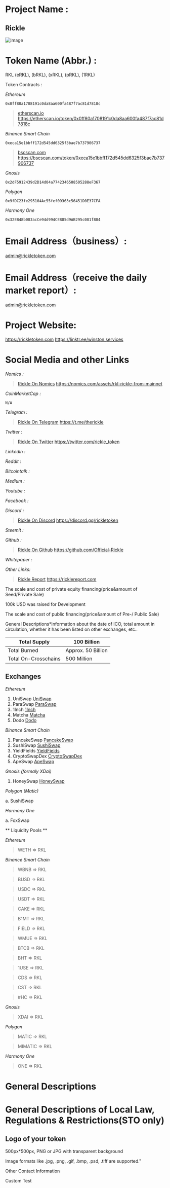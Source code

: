 # Project Name : #
  
  ## Rickle ##
  
![image](https://rickletoken.com/favicon.ico)

# Token Name (Abbr.) : #

  RKL (eRKL), (bRKL), (xRKL), (pRKL), (1RKL)

Token Contracts : 
  
  _Ethereum_
  
    0x0ff80a1708191c0da8aa600fa487f7ac81d7818c
>   [etherscan.io](https://etherscan.io/token/0x0ff80a1708191c0da8aa600fa487f7ac81d7818c)  https://etherscan.io/token/0x0ff80a1708191c0da8aa600fa487f7ac81d7818c

  _Binance Smart Chain_
    
    0xeca15e1bbff172d545dd6325f3bae7b737906737
>   [bscscan.com](https://bscscan.com/token/0xeca15e1bbff172d545dd6325f3bae7b737906737)  https://bscscan.com/token/0xeca15e1bbff172d545dd6325f3bae7b737906737

  _Gnosis_
    
    0x2dF5912439d2D14d04a7742346508505288eF367
    

  _Polygon_
    
    0x9fDC23fe295104Ac55fef09363c56451D0E37CFA
    

  _Harmony One_
  
    0x32EB48b083acCe94d994CE885d9AB295c081f884
    

# Email Address（business）: #

  admin@rickletoken.com

# Email Address（receive the daily market report）: #

  admin@rickletoken.com
  
# Project Website: # 

  https://rickletoken.com
  https://linktr.ee/winston.services
  
# Social Media and other Links #

  _Nomics :_
  
>   [Rickle On Nomics](https://nomics.com/assets/rkl-rickle-from-mainnet)  https://nomics.com/assets/rkl-rickle-from-mainnet
  
  _CoinMarketCap :_
  
    N/A

  _Telegram :_
  
>   [Rickle On Telegram](https://t.me/therickle)  https://t.me/therickle
  
  _Twitter :_
  
>   [Rickle On Twitter](https://twitter.com/rickle_token)  https://twitter.com/rickle_token

  _LinkedIn :_
  
  _Reddit :_
  
  _Bitcointalk :_
  
  _Medium :_
  
  _Youtube :_
  
  _Facebook :_
  
  _Discord :_
  
>   [Rickle On Discord](https://discord.gg/rickletoken)  https://discord.gg/rickletoken
    
  _Steemit :_
  
  _Github :_
>   [Rickle On Github](https://github.com/Official-Rickle)  https://github.com/Official-Rickle

  _Whitepaper :_
  
  _Other Links:_
>   [Rickle Report](https://ricklereport.com)  https://ricklereport.com

The scale and cost of private equity financing(price&amount of Seed/Private Sale)

100k USD was raised for Development

The scale and cost of public financing(price&amount of Pre-/ Public Sale)

General Descriptions*Information about the date of ICO, total amount in circulation, whether it has been listed on other exchanges, etc..


| Total Supply         | 100 Billion         |
| -------------------- | ------------------- |
| Total Burned         | Approx. 50 Billion  |
| Total On-Crosschains | 500 Million         |

## Exchanges ##

_Ethereum_
  
1.    UniSwap [UniSwap](https://app.uniswap.org/#/swap?outputCurrency=0x0ff80a1708191c0da8aa600fa487f7ac81d7818c&chain=mainnet)
1.    ParaSwap [ParaSwap](https://paraswap.io/#/?network=ethereum&outputCurrency=0x0ff80a1708191c0da8aa600fa487f7ac81d7818c)
1.    1Inch [1Inch](https://app.1inch.io/#/1/swap/ETH/rkl)
1.    Matcha [Matcha](https://matcha.xyz/markets/1/0x0ff80a1708191c0da8aa600fa487f7ac81d7818c)
1.    Dodo [Dodo](https://app.dodoex.io/exchange/ETH-rkl?network=mainnet)
  
_Binance Smart Chain_
    
1.    PancakeSwap [PancakeSwap](https://pancakeswap.finance/swap?outputCurrency=0xeCa15e1BbFF172D545Dd6325F3Bae7b737906737)
1.    SushiSwap [SushiSwap](https://app.sushi.com/swap?chainId=56&outputCurrency=0xeCa15e1BbFF172D545Dd6325F3Bae7b737906737)
1.    YieldFields [YieldFields](https://yieldfields.finance/swap?outputCurrency=0xeCa15e1BbFF172D545Dd6325F3Bae7b737906737)
1.    CryptoSwapDex [CryptoSwapDex](https://cryptoswapdex.com/swap?outputCurrency=0xeCa15e1BbFF172D545Dd6325F3Bae7b737906737)
1.    ApeSwap [ApeSwap](https://apeswap.finance/swap?outputCurrency=0xeCa15e1BbFF172D545Dd6325F3Bae7b737906737)
    
_Gnosis (formaly XDai)_
  
1.    HoneySwap [HoneySwap](https://app.honeyswap.org/#/swap?outputCurrency=0x2dF5912439d2D14d04a7742346508505288eF367)

  
_Polygon (Matic)_
  
a.    SushiSwap
    
_Harmony One_
  
a.    FoxSwap
    
** Liquidity Pools **
 
 _Ethereum_
    
>   WETH => RKL
    
_Binance Smart Chain_
    
>   WBNB => RKL

>   BUSD => RKL

>   USDC => RKL

>   USDT => RKL

>   CAKE => RKL

>   B1MT => RKL

>   FIELD => RKL

>   WMUE => RKL

>   BTCB => RKL

>   BHT => RKL

>   1USE => RKL

>   CDS => RKL

>   CST => RKL

>   #HC => RKL


_Gnosis_
    
>   XDAI => RKL
    
_Polygon_
    
>   MATIC => RKL

>   MIMATIC => RKL
       
_Harmony One_
    
>   ONE => RKL
    
# General Descriptions #

# General Descriptions of Local Law, Regulations & Restrictions(STO only) #

## Logo of your token ##

500px*500px, PNG or JPG with transparent background

Image formats like .jpg, .png, .gif, .bmp, .psd, .tiff are supported."

Other Contact Information

Custom Test
